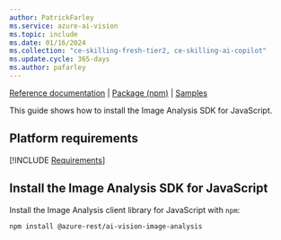 ```yaml
---
author: PatrickFarley
ms.service: azure-ai-vision
ms.topic: include
ms.date: 01/16/2024
ms.collection: "ce-skilling-fresh-tier2, ce-skilling-ai-copilot"
ms.update.cycle: 365-days
ms.author: pafarley
---
```


[Reference documentation](https://aka.ms/azsdk/image-analysis/ref-docs/js) | [Package (npm)](https://aka.ms/azsdk/image-analysis/package/npm) | [Samples](https://aka.ms/azsdk/image-analysis/samples/js)

This guide shows how to install the Image Analysis SDK for JavaScript.

## Platform requirements

[!INCLUDE [Requirements](javascript-requirements.md)]

## Install the Image Analysis SDK for JavaScript

Install the Image Analysis client library for JavaScript with `npm`:

```bash
npm install @azure-rest/ai-vision-image-analysis
```

